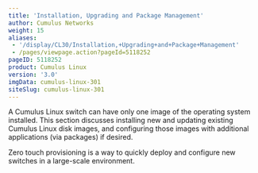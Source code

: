 ```yaml
---
title: 'Installation, Upgrading and Package Management'
author: Cumulus Networks
weight: 15
aliases:
 - '/display/CL30/Installation,+Upgrading+and+Package+Management'
 - /pages/viewpage.action?pageId=5118252
pageID: 5118252
product: Cumulus Linux
version: '3.0'
imgData: cumulus-linux-301
siteSlug: cumulus-linux-301
---
```

A Cumulus Linux switch can have only one image of the operating system
installed. This section discusses installing new and updating existing
Cumulus Linux disk images, and configuring those images with additional
applications (via packages) if desired.

Zero touch provisioning is a way to quickly deploy and configure new
switches in a large-scale environment.
